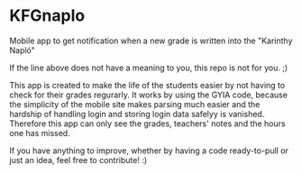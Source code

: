 # KFGnaplo
Mobile app to get notification when a new grade is written into the "Karinthy Napló"

If the line above does not have a meaning to you, this repo is not for you. ;)

This app is created to make the life of the students easier by not having to check for their grades regurarly.
It works by using the GYIA code, because the simplicity of the mobile site makes parsing much easier and
the hardship of handling login and storing login data safelyy is vanished. Therefore this app can only see
the grades, teachers' notes and the hours one has missed.

If you have anything to improve, whether by having a code ready-to-pull or just an idea, feel free to contribute! :)

